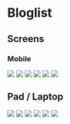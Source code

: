 # Bloglist 

## Screens

### Mobile

![](https://res.cloudinary.com/ninaw/image/upload/c_scale,w_275/v1574352699/blogapp_11_ralif0.png)
![](https://res.cloudinary.com/ninaw/image/upload/c_scale,w_275/v1574352711/blogapp_12_zqjq2q.png)
![](https://res.cloudinary.com/ninaw/image/upload/c_scale,w_275/v1574352704/blogapp_7_j1rale.png)
![](https://res.cloudinary.com/ninaw/image/upload/c_scale,w_275/v1574353183/blogapp_10_jtawxe.png)
![](https://res.cloudinary.com/ninaw/image/upload/c_scale,w_275/v1574352703/blogapp_8_hstuqm.png)
![](https://res.cloudinary.com/ninaw/image/upload/c_scale,w_275/v1574352707/blogapp_9_hldyoq.png)

## Pad / Laptop

![](https://res.cloudinary.com/ninaw/image/upload/c_scale,w_415/v1574352710/blogapp_4_aklecd.png)
![](https://res.cloudinary.com/ninaw/image/upload/c_scale,w_415/v1574352707/blogapp_6_bgwdpo.png)
![](https://res.cloudinary.com/ninaw/image/upload/c_scale,w_415/v1574352705/blogapp_5_negrkv.png)
![](https://res.cloudinary.com/ninaw/image/upload/c_scale,w_415/v1574352700/blogapp_1_zslnv5.png)
![](https://res.cloudinary.com/ninaw/image/upload/c_scale,w_415/v1574352699/blogapp_2_jbv4c8.png)
![](https://res.cloudinary.com/ninaw/image/upload/c_scale,w_415/v1574352701/blogapp_3_daobbu.png)